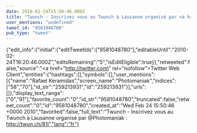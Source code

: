 ```yaml
---
date: 2010-02-24T15:50:46.000Z
title: "Twunch - Inscrivez vous au Twunch à Lausanne organisé par <a href='http://twitter.com/Photomaniak'>@Photomaniak</a> : http://twun.ch/81i″"
user_mentions: "undefined"
tweet_id: "9581048780"
pub_type: "tweet"
---
```

{"edit_info":{"initial":{"editTweetIds":["9581048780"],"editableUntil":"2010-02-24T16:20:46.000Z","editsRemaining":"5","isEditEligible":true}},"retweeted":false,"source":"<a href=\"http://twitter.com\" rel=\"nofollow\">Twitter Web Client</a>","entities":{"hashtags":[],"symbols":[],"user_mentions":[{"name":"Rafael Keramidas","screen_name":"Photomaniak","indices":["58","70"],"id_str":"259213931","id":"259213931"}],"urls":[]},"display_text_range":["0","91"],"favorite_count":"0","id_str":"9581048780","truncated":false,"retweet_count":"0","id":"9581048780","created_at":"Wed Feb 24 15:50:46 +0000 2010","favorited":false,"full_text":"Twunch - Inscrivez vous au Twunch à Lausanne organisé par @Photomaniak : http://twun.ch/81i","lang":"fr"}
